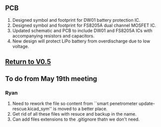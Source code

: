 ## PCB
1. Designed symbol and footprint for DW01 battery protection IC.
2. Designed symbol and footprint for FS8205A dual channel MOSFET IC.
3. Updated schematic and PCB to include DW01 and FS8205A ICs with accompanying resistors and capacitors.
4. New design will protect LiPo battery from overdischarge due to low voltage.

## [Return to V0.5](https://github.com/ARTS-Laboratory/Solar-Charged-UAV-deployable-Penetrometer-System-for-Fault-Detection-of-Geological-Structures/tree/main/hardware_design/V0.0/V0.4)




## To do from May 19th meeting

### Ryan
1. Need to rework the file so content from ``smart penetrometer update-rescue.kicad_sym'' is moved to a better place. 
1. Get rid of all these files with resuce and backup in the name. 
1. Can add files extensions to the .gitignore thatn we don't need. 





